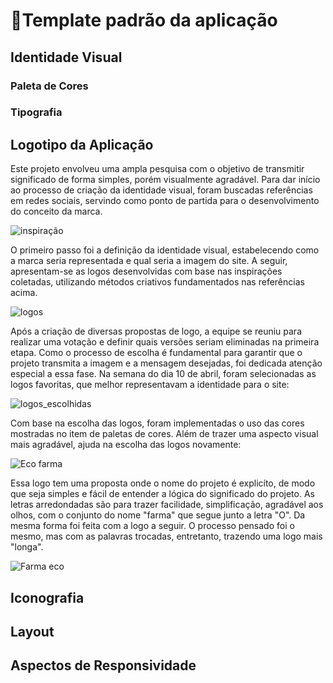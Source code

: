 # 🎨Template padrão da aplicação

## Identidade Visual

### Paleta de Cores

### Tipografia

## Logotipo da Aplicação

Este projeto envolveu uma ampla pesquisa com o objetivo de transmitir significado de forma simples, porém visualmente agradável. Para dar início ao processo de criação da identidade visual, foram buscadas referências em redes sociais, servindo como ponto de partida para o desenvolvimento do conceito da marca. 

![inspiração](https://github.com/user-attachments/assets/75f867e1-a68b-4e3c-a20a-636cc00d1a3c)

O primeiro passo foi a definição da identidade visual, estabelecendo como a marca seria representada e qual seria a imagem do site. A seguir, apresentam-se as logos desenvolvidas com base nas inspirações coletadas, utilizando métodos criativos fundamentados nas referências acima.

![logos](https://github.com/user-attachments/assets/3f4a38f2-d5dd-42b1-ab8f-dbaa602be857)

Após a criação de diversas propostas de logo, a equipe se reuniu para realizar uma votação e definir quais versões seriam eliminadas na primeira etapa. Como o processo de escolha é fundamental para garantir que o projeto transmita a imagem e a mensagem desejadas, foi dedicada atenção especial a essa fase. Na semana do dia 10 de abril, foram selecionadas as logos favoritas, que melhor representavam a identidade para o site:

![logos_escolhidas](https://github.com/user-attachments/assets/f3ec606b-fcc0-42df-ae30-16c1c1681318)

Com base na escolha das logos, foram implementadas o uso das cores mostradas no item de paletas de cores. Além de trazer uma aspecto visual mais agradável, ajuda na escolha das logos novamente: 

![Eco farma](https://github.com/user-attachments/assets/f5583181-f143-499f-99d8-f1748987fc5e)

Essa logo tem uma proposta onde o nome do projeto é explicíto, de modo que seja simples e fácil de entender a lógica do significado do projeto. As letras arredondadas são para trazer facilidade, simplificação, agradável aos olhos, com o conjunto do nome "farma" que segue junto a letra "O". Da mesma forma foi feita com a logo a seguir. O processo pensado foi o mesmo, mas com as palavras trocadas, entretanto, trazendo uma logo mais "longa".

![Farma eco](https://github.com/user-attachments/assets/5fede6f6-1768-4c1c-9f10-a0319964f48a)

## Iconografia

## Layout

## Aspectos de Responsividade

